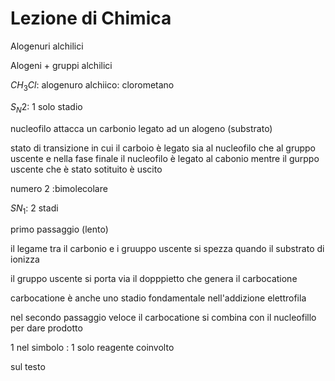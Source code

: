 # Lezione di Chimica

Alogenuri alchilici 

Alogeni + gruppi alchilici

$CH_3Cl$: alogenuro alchiico: clorometano


$S_N2$: 1 solo stadio

nucleofilo attacca un carbonio legato ad un alogeno (substrato)

stato di transizione in cui il carboio è legato sia al nucleofilo che al gruppo uscente e nella fase finale il nucleofilo è legato al cabonio mentre il gurppo uscente che è stato sotituito è uscito

numero $2$ :bimolecolare




$SN_1$: 2 stadi

primo passaggio (lento)

il legame tra il carbonio e i gruuppo uscente si spezza quando il substrato di ionizza

il gruppo uscente si porta via il dopppietto che genera il carbocatione


carbocatione è anche uno stadio fondamentale nell'addizione elettrofila

nel secondo passaggio veloce il carbocatione si combina con il nucleofillo per dare prodotto

1 nel simbolo : 1 solo reagente coinvolto 

sul testo 
<!--stackedit_data:
eyJoaXN0b3J5IjpbLTI2NjUyODI3NCwzODE0MzUwMzVdfQ==
-->